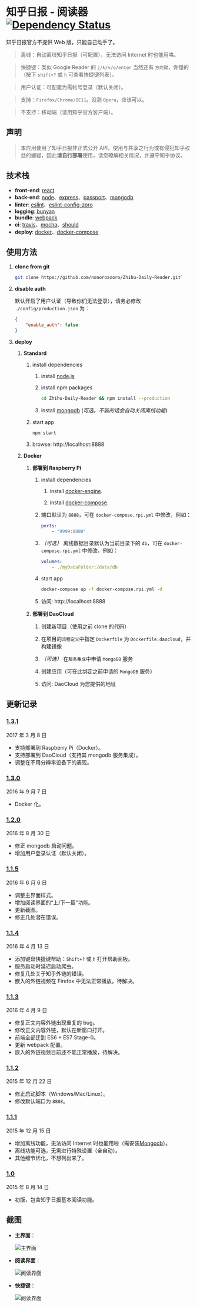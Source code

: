 # 知乎日报 - 阅读器 [![Dependency Status](https://david-dm.org/nonoroazoro/Zhihu-Daily-Reader/develop.svg?style=flat-square)](https://david-dm.org/nonoroazoro/Zhihu-Daily-Reader/develop)

知乎日报官方不提供 Web 版，只能自己动手了。

> 离线：自动离线知乎日报（可配置），无法访问 Internet 时也能用咯。

> 快捷键：类似 Google Reader 的 `j/k/v/o/enter` 当然还有 `方向键`，你懂的（按下 `shift+?` 或 `h` 可查看快捷键列表）。

> 用户认证：可配置为需帐号登录（默认关闭）。

> 支持：`Firefox/Chrome/IE11`。没测 `Opera`，应该可以。

> 不支持：移动端（请用知乎官方客户端）。


## 声明

> 本应用使用了知乎日报非正式公开 API，使用与共享之行为或有侵犯知乎权益的嫌疑，因此**请自行部署**使用，请您暸解相关情况，并遵守知乎协议。


## 技术栈

- **front-end**: [react](http://facebook.github.io/react/)
- **back-end**: [node](https://nodejs.org)、[express](http://expressjs.com/)、[passport](https://github.com/jaredhanson/passport)、[mongodb](https://www.mongodb.org/)
- **linter**: [eslint](http://eslint.org/)、[eslint-config-zoro](https://github.com/nonoroazoro/eslint-config-zoro)
- **logging**: [bunyan](https://github.com/trentm/node-bunyan)
- **bundle**: [webpack](https://webpack.github.io/)
- **ci**: [travis](https://travis-ci.org/)、[mocha](https://mochajs.org/)、[should](https://github.com/shouldjs/should.js)
- **deploy**: [docker](https://www.docker.com/)、[docker-compose](https://docs.docker.com/compose/)


## 使用方法

1. **clone from git**

    ```bash
    git clone https://github.com/nonoroazoro/Zhihu-Daily-Reader.git`
    ```

1. **disable auth**

    默认开启了用户认证（导致你们无法登录），请务必修改 `./config/production.json` 为：

    ```json
    {
        "enable_auth": false
    }
    ```

1. **deploy**

    1. **Standard**

        1. install dependencies

            1. install [node.js](https://nodejs.org)

            1. install npm packages

                ```bash
                cd Zhihu-Daily-Reader && npm install --production
                ```

            1. install [mongodb](https://www.mongodb.com/download-center) (*可选。不装的话会自动关闭离线功能*)

        1. start app

            ```bash
            npm start
            ```

        1. browse: http://localhost:8888

    1. **Docker**

        1. **部署到 Raspberry Pi**

            1. install dependencies

                1. install [docker-engine](https://docs.docker.com/engine/installation/).

                1. install [docker-compose](https://docs.docker.com/compose/install/).

            1. 端口默认为 `8888`，可在 `docker-compose.rpi.yml` 中修改，例如：

                ```yaml
                ports:
                    - "9999:8888"
                ```

            1. *（可选）* 离线数据目录默认为当前目录下的 `db`，可在 `docker-compose.rpi.yml` 中修改，例如：

                ```yaml
                volumes:
                    - ./myDataFolder:/data/db
                ```

            1. start app

                ```bash
                docker-compose up -f docker-compose.rpi.yml -d
                ```

            1. 访问: http://localhost:8888

        1. **部署到 DaoCloud**

            1. 创建新项目（使用之前 clone 的代码）

            1. 在项目的`流程定义`中指定 `Dockerfile` 为 `Dockerfile.daocloud`，并构建镜像

            1. *（可选）* 在`服务集成`中申请 `MongoDB` 服务

            1. 创建应用（可在此绑定之前申请的 `MongoDB` 服务）

            1. 访问: DaoCloud 为您提供的地址


## 更新记录

### <a href="#v1.3.1" id="v1.3.1">1.3.1</a>

2017 年 3 月 8 日

- 支持部署到 Raspberry Pi（Docker）。
- 支持部署到 DaoCloud（支持其 mongodb 服务集成）。
- 调整在不用分辨率设备下的表现。


### <a href="#v1.3.0" id="v1.3.0">1.3.0</a>

2016 年 9 月 7 日

- Docker 化。


### <a href="#v1.2.0" id="v1.2.0">1.2.0</a>

2016 年 8 月 30 日

- 修正 mongodb 启动问题。
- 增加用户登录认证（默认关闭）。


### <a href="#v1.1.5" id="v1.1.5">1.1.5</a>

2016 年 6 月 6 日

- 调整主界面样式。
- 增加阅读界面的“上/下一篇”功能。
- 更新截图。
- 修正几处潜在错误。


### <a href="#v1.1.4" id="v1.1.4">1.1.4</a>

2016 年 4 月 13 日

- 添加键盘快捷键帮助：`Shift+?` 或 `h` 打开帮助面板。
- 服务启动时延迟启动爬虫。
- 修复几处关于知乎外链的错误。
- 嵌入的外链视频在 Firefox 中无法正常播放，待解决。


### <a href="#v1.1.3" id="v1.1.3">1.1.3</a>

2016 年 4 月 9 日

- 修复正文内容外链出现重复的 bug。
- 修改正文内容外链，默认在新窗口打开。
- 前端全部迁到 ES6 + ES7 Stage-0。
- 更新 webpack 配置。
- 嵌入的外链视频目前还不能正常播放，待解决。


### <a href="#v1.1.2" id="v1.1.2">1.1.2</a>

2015 年 12 月 22 日

- 修正启动脚本（Windows/Mac/Linux）。
- 修改默认端口为 `8888`。


### <a href="#v1.1.1" id="v1.1.1">1.1.1</a>

2015 年 12 月 15 日

- 增加离线功能，无法访问 Internet 时也能用啦（需安装[Mongodb](https://www.mongodb.com/download-center)）。
- 离线功能可选，无需进行特殊设置（全自动）。
- 其他细节优化，不想列出来了。


### <a href="#v1.0" id="v1.0">1.0</a>

2015 年 8 月 14 日

- 初版，包含知乎日报基本阅读功能。


## 截图

- **主界面**：

  ![主界面](docs/screenshots/1.jpg?raw=true)

- **阅读界面**：

  ![阅读界面](docs/screenshots/2.jpg?raw=true)

- **快捷键**：

  ![阅读界面](docs/screenshots/3.jpg?raw=true)
